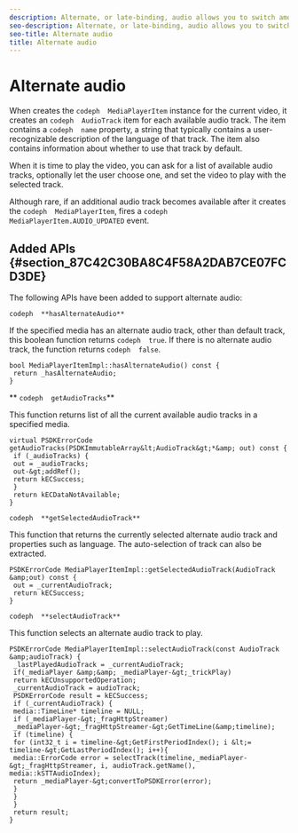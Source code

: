 ```yaml
---
description: Alternate, or late-binding, audio allows you to switch among available audio tracks for a video track. This way, users can select a language track when the video is played.
seo-description: Alternate, or late-binding, audio allows you to switch among available audio tracks for a video track. This way, users can select a language track when the video is played.
seo-title: Alternate audio
title: Alternate audio
---
```


# Alternate audio

<a id="section_E4F9DC28A2944BD08B4190A7F98A8365"></a>

When  creates the `codeph  MediaPlayerItem` instance for the current video, it creates an `codeph  AudioTrack` item for each available audio track. The item contains a `codeph  name` property, a string that typically contains a user-recognizable description of the language of that track. The item also contains information about whether to use that track by default.

When it is time to play the video, you can ask for a list of available audio tracks, optionally let the user choose one, and set the video to play with the selected track.

Although rare, if an additional audio track becomes available after it creates the `codeph  MediaPlayerItem`,  fires a `codeph  MediaPlayerItem.AUDIO_UPDATED` event.

## Added APIs {#section_87C42C30BA8C4F58A2DAB7CE07FCD3DE}

The following APIs have been added to support alternate audio:

`codeph  **hasAlternateAudio**`

If the specified media has an alternate audio track, other than default track, this boolean function returns `codeph  true`. If there is no alternate audio track, the function returns `codeph  false`.
```
bool MediaPlayerItemImpl::hasAlternateAudio() const { 
 return _hasAlternateAudio; 
}
```

** `codeph  getAudioTracks`**

This function returns list of all the current available audio tracks in a specified media.
```
virtual PSDKErrorCode getAudioTracks(PSDKImmutableArray&lt;AudioTrack&gt;*&amp; out) const { 
 if (_audioTracks) { 
 out = _audioTracks; 
 out-&gt;addRef(); 
 return kECSuccess; 
 } 
 return kECDataNotAvailable; 
} 

```

`codeph  **getSelectedAudioTrack**`

This function that returns the currently selected alternate audio track and properties such as language. The auto-selection of track can also be extracted.
```
PSDKErrorCode MediaPlayerItemImpl::getSelectedAudioTrack(AudioTrack &amp;out) const { 
 out = _currentAudioTrack; 
 return kECSuccess; 
}
```

`codeph  **selectAudioTrack**`

This function selects an alternate audio track to play.
```
PSDKErrorCode MediaPlayerItemImpl::selectAudioTrack(const AudioTrack &amp;audioTrack) { 
 _lastPlayedAudioTrack = _currentAudioTrack; 
 if(_mediaPlayer &amp;&amp; _mediaPlayer-&gt;_trickPlay) 
 return kECUnsupportedOperation; 
 _currentAudioTrack = audioTrack; 
 PSDKErrorCode result = kECSuccess; 
 if (_currentAudioTrack) { 
 media::TimeLine* timeline = NULL; 
 if (_mediaPlayer-&gt;_fragHttpStreamer) 
 _mediaPlayer-&gt;_fragHttpStreamer-&gt;GetTimeLine(&amp;timeline); 
 if (timeline) { 
 for (int32_t i = timeline-&gt;GetFirstPeriodIndex(); i &lt;= timeline-&gt;GetLastPeriodIndex(); i++){ 
 media::ErrorCode error = selectTrack(timeline,_mediaPlayer-&gt;_fragHttpStreamer, i, audioTrack.getName(), media::kSTTAudioIndex); 
 return _mediaPlayer-&gt;convertToPSDKError(error); 
 } 
 } 
 } 
 return result; 
}
```

